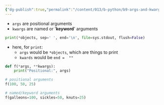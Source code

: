 ```yaml
---
{"dg-publish":true,"permalink":"/content/013/b-python/b9-args-and-kwargs/","noteIcon":"1","created":"2025-08-27T13:15:28.368+01:00","updated":"2025-08-21T09:33:53.000+01:00"}
---
```


- `args` are positional arguments
- `kwargs` are named or '**keyword**' arguments

```python
print(*objects, sep=' ', end='\n', file=sys.stdout, flush=False)
```

- here, for `print`:
	- `args` would be `*objects`, which are things to print
	- `kwards` would be `end =  ""`

```python
def f(*args, **kwargs):
    print("Positional:", args)

# positional arguments
f(100, 50, 25)

# named/keyword arguments
f(galleons=100, sickles=50, knuts=25)
```
